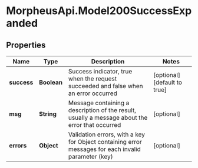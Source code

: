# MorpheusApi.Model200SuccessExpanded

## Properties

Name | Type | Description | Notes
------------ | ------------- | ------------- | -------------
**success** | **Boolean** | Success indicator, true when the request succeeded and false when an error occurred | [optional] [default to true]
**msg** | **String** | Message containing a description of the result, usually a message about the error that occurred | [optional] 
**errors** | **Object** | Validation errors, with a key for Object containing error messages for each invalid parameter (key) | [optional] 



